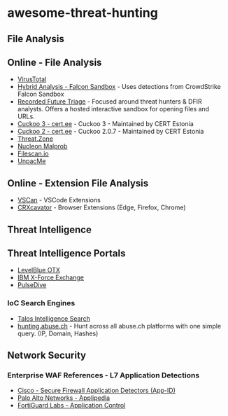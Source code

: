 # awesome-threat-hunting
## File Analysis
## Online - File Analysis
- [VirusTotal](https://virustotal.com/)
- [Hybrid Analysis - Falcon Sandbox](https://hybrid-analysis.com/) - Uses detections from CrowdStrike Falcon Sandbox
- [Recorded Future Triage](https://tria.ge/) - Focused around threat hunters & DFIR analysts. Offers a hosted interactive sandbox for opening files and URLs. 
- [Cuckoo 3 - cert.ee](https://cuckoo-hatch.cert.ee/) - Cuckoo 3 - Maintained by CERT Estonia 
- [Cuckoo 2 - cert.ee](https://cuckoo.cert.ee/) - Cuckoo 2.0.7 - Maintained by CERT Estonia
- [Threat.Zone](https://app.threat.zone/)
- [Nucleon Malprob](https://malprob.io/)
- [Filescan.io](https://www.filescan.io/scan) 
- [UnpacMe](https://www.unpac.me/)
## Online - Extension File Analysis
- [VSCan](https://vscan.dev/) - VSCode Extensions 
- [CRXcavator](https://crxcavator.io/) - Browser Extensions (Edge, Firefox, Chrome)
## Threat Intelligence
## Threat Intelligence Portals
- [LevelBlue OTX](https://otx.alienvault.com/)
- [IBM X-Force Exchange](https://exchange.xforce.ibmcloud.com/)
- [PulseDive](https://pulsedive.com/)
### IoC Search Engines
- [Talos Intelligence Search](https://talosintelligence.com/reputation_center)
- [hunting.abuse.ch](https://hunting.abuse.ch/) -  Hunt across all abuse.ch platforms with one simple query. (IP, Domain, Hashes) 
## Network Security
### Enterprise WAF References - L7 Application Detections
- [Cisco - Secure Firewall Application Detectors (App-ID)](https://appid.cisco.com)
- [Palo Alto Networks - Applipedia](https://applipedia.paloaltonetworks.com/)
- [FortiGuard Labs - Application Control](https://www.fortiguard.com/appcontrol)

